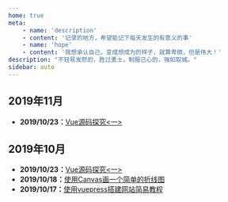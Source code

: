 ```yaml
---
home: true
meta:
    - name: 'description'
    - content: '记录的地方，希望能记下每天发生的有意义的事'
    - name: 'hope'
    - content: '我想承认自己，变成想成为的样子，就算卑微，但是伟大！'
description: "不轻易发怒的，胜过勇士，制服己心的，强如取城。"
sidebar: auto
---
```


## 2019年11月

- **2019/10/23：**[Vue源码探究<一>](/2019/10/23/)


## 2019年10月

- **2019/10/23：**[Vue源码探究<一>](/2019/10/23/)
- **2019/10/18：**[使用Canvas画一个简单的折线图](/2019/10/18/)
- **2019/10/17：**[使用vuepress搭建网站简易教程](/2019/10/17/)
